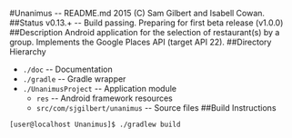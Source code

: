 <!--
	Unanimus - README.md
	2015 (C) Sam Gilbert et. al.
-->
#Unanimus -- README.md
2015 (C) Sam Gilbert and Isabell Cowan.
##Status
v0.13.+ -- Build passing.  Preparing for first beta release (v1.0.0)
##Description
Android application for the selection of restaurant(s) by a group.  Implements the Google Places API (target API 22).
##Directory Hierarchy
* `./doc` -- Documentation
* `./gradle` -- Gradle wrapper
* `./UnanimusProject` -- Application module
  * `res` -- Android framework resources
  * `src/com/sjgilbert/unanimus` -- Source files
##Build Instructions
```bash
[user@localhost Unanimus]$ ./gradlew build
```
<!-- vim : set ts=2 sw=2 et syn=markdown : -->

